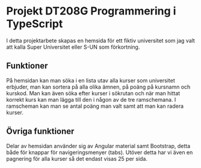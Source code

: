# Projekt DT208G Programmering i TypeScript

I detta projektarbete skapas en hemsida för ett fiktiv universitet som jag valt att kalla Super Universitet eller S-UN som förkortning.

## Funktioner

På hemsidan kan man söka i en lista utav alla kurser som universitet erbjuder, man kan sortera på alla olika ämnen, på poäng på kursnamn och kurskod. Man kan även söka efter kurser i sökrutan och när man hittat korrekt kurs kan man lägga till den i någon av de tre ramschemana. I ramscheman kan man se antal poäng man valt samt att man kan radera kurser.

## Övriga funktioner

Delar av hemsidan använder sig av Angular material samt Bootstrap, detta både för knappar för navigeringsmenyer (tabs). Utöver detta har vi även en pagnering för alla kurser så det endast visas 25 per sida. 

